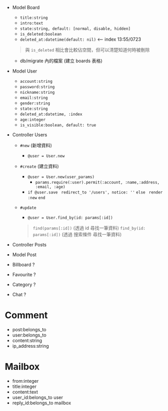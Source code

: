 - Model Board
  - `title:string`
  - `intro:text`
  - `state:string, default: [normal, disable, hidden]`
  - `is_deleted:boolean`
  - `deleted_at:datetime(default: nil)` <-- index 13:55/0723
  > 與 `is_deleted` 相比會比較佔空間，但可以清楚知道何時被刪除

  - db/migrate 內的檔案 (建立 boards 表格)



- Model User
  - `account:string`
  - `password:string`
  - `nickname:string`
  - `email:string`
  - `gender:string`
  - `state:string`
  - `deleted_at:datetime, :index`
  - `age:integer`
  - `is_visible:boolean, default: true`



- Controller Users
  - `#new` (新增資料)
    - `@user = User.new`

  - `#create` (建立資料)
    - `@user = User.new(user_params)`
      - `params.require(:user).permit(:account, :name,:address, :email, :age)`
    - `if @user.save`
      ` redirect_to '/users', notice: ''`
      `else`
      ` render :new`
      `end`

  - `#update`
    - `@user = User.find_by(id: params[:id])`
    > `find(params[:id])` (透過 id 尋找一筆資料)
    > `find_by(id: params[:id])` (透過 搜索條件 尋找一筆資料)

- Controller Posts


- Model Post 





- Billboard ?
- Favourite ?
- Category ?
- Chat ?


# Comment
  - post:belongs_to
  - user:belongs_to
  - content:string
  - ip_address:string

# Mailbox
- from:integer
- title:integer
- content:text
- user_id:belongs_to user
- reply_id:belongs_to mailbox